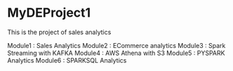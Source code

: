 # MyDEProject1
This is the project of sales analytics

Module1 : Sales Analytics
Module2 : ECommerce analytics
Module3 : Spark Streaming with KAFKA
Module4 : AWS Athena with S3
Module5 : PYSPARK Analytics
Module6 : SPARKSQL Analytics
